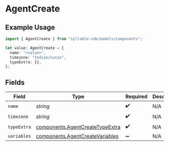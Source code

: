 # AgentCreate

## Example Usage

```typescript
import { AgentCreate } from "syllable-sdk/models/components";

let value: AgentCreate = {
  name: "<value>",
  timezone: "Indian/Cocos",
  typeExtra: {},
};
```

## Fields

| Field                                                                              | Type                                                                               | Required                                                                           | Description                                                                        |
| ---------------------------------------------------------------------------------- | ---------------------------------------------------------------------------------- | ---------------------------------------------------------------------------------- | ---------------------------------------------------------------------------------- |
| `name`                                                                             | *string*                                                                           | :heavy_check_mark:                                                                 | N/A                                                                                |
| `timezone`                                                                         | *string*                                                                           | :heavy_check_mark:                                                                 | N/A                                                                                |
| `typeExtra`                                                                        | [components.AgentCreateTypeExtra](../../models/components/agentcreatetypeextra.md) | :heavy_check_mark:                                                                 | N/A                                                                                |
| `variables`                                                                        | [components.AgentCreateVariables](../../models/components/agentcreatevariables.md) | :heavy_minus_sign:                                                                 | N/A                                                                                |